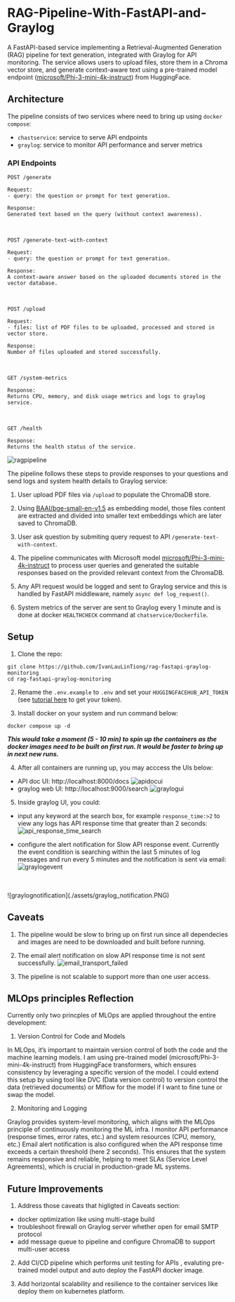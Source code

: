 
# RAG-Pipeline-With-FastAPI-and-Graylog

A FastAPI-based service implementing a Retrieval-Augmented Generation (RAG) pipeline for text generation, integrated with Graylog for API monitoring. The service allows users to upload files, store them in a Chroma vector store, and generate context-aware text using a pre-trained model endpoint ([microsoft/Phi-3-mini-4k-instruct](https://huggingface.co/microsoft/Phi-3-mini-4k-instruct)) from HuggingFace.

## Architecture

The pipeline consists of two services where need to bring up using `docker compose`:
- `chastservice`: service to serve API endpoints
- `graylog`: service to monitor API performance and server metrics


### API Endpoints

```
POST /generate

Request:
- query: the question or prompt for text generation.

Response:
Generated text based on the query (without context awareness).
```
<br />

```
POST /generate-text-with-context

Request:
- query: the question or prompt for text generation.

Response:
A context-aware answer based on the uploaded documents stored in the vector database.
```
<br />


```
POST /upload

Request:
- files: list of PDF files to be uploaded, processed and stored in vector store.

Response:
Number of files uploaded and stored successfully.
```
<br />

```
GET /system-metrics

Response:
Returns CPU, memory, and disk usage metrics and logs to graylog service.
```
<br />

```
GET /health

Response:
Returns the health status of the service.
```

![ragpipeline](assets/rag_pipeline.png)

The pipeline follows these steps to provide responses to your questions and send logs and system health details to Graylog service:

1. User upload PDF files via `/upload` to populate the ChromaDB store.

2. Using [BAAI/bge-small-en-v1.5](https://huggingface.co/BAAI/bge-small-en-v1.5) as embedding model, those files content are extracted and divided into smaller text embeddings which are later saved to ChromaDB.

3. User ask question by submiting query request to API `/generate-text-with-context`.

4. The pipeline communicates with Microsoft model [microsoft/Phi-3-mini-4k-instruct](https://huggingface.co/microsoft/Phi-3-mini-4k-instruct) to process user queries and generated the suitable responses based on the provided relevant context from the ChromaDB.

5. Any API request would be logged and sent to Graylog service and this is handled by FastAPI middleware, namely `async def log_request()`.

6. System metrics of the server are sent to Graylog every 1 minute and is done at docker `HEALTHCHECK` command at `chatservice/Dockerfile`.


## Setup

1. Clone the repo:
```
git clone https://github.com/IvanLauLinTiong/rag-fastapi-graylog-monitoring
cd rag-fastapi-graylog-monitoring

```

2. Rename the `.env.example` to `.env` and set your `HUGGINGFACEHUB_API_TOKEN` (see [tutorial here](https://huggingface.co/docs/hub/en/security-tokens) to get your token).

3. Install docker on your system and run command below:
```
docker compose up -d
```
***This would take a moment (5 - 10 min) to spin up the containers as the docker images need to be built on first run. It would be faster to bring up in next new runs.***

4. After all containers are running up, you may acccess the UIs below:
- API doc UI: http://localhost:8000/docs
![apidocui](./assets/fastapi_apidoc_web_ui.PNG)
- graylog web UI: http://localhost:9000/search
![graylogui](./assets/graylog_web_ui.PNG)

5. Inside graylog UI, you could:
-  input any keyword at the search box, for example `response_time:>2` to view any logs has API
response time that greater than 2 seconds:
![api_response_time_search](./assets/api_response_time_search.PNG)


- configure the alert notification for Slow API response event. Currently the event condition is searching within the last 5 minutes of log messages and run every 5 minutes and the notification is sent via email:
![graylogevent](./assets/graylog_event.PNG)
<br />
<br />
![graylognotification](./assets/graylog_notification.PNG)


## Caveats
1. The pipeline would be slow to bring up on first run since all dependecies and images are need to be downloaded and built before running.

2. The email alert notification on slow API response time is not sent successfully.
![email_transport_failed](./assets/email_transport_failed.png)

3. The pipeline is not scalable to support more than one user access.


## MLOps principles Reflection
Currently only two princples of MLOps are applied throughout the entire development:

1. Version Control for Code and Models

In MLOps, it’s important to maintain version control of both the code and the machine learning models. I am using pre-trained model (microsoft/Phi-3-mini-4k-instruct) from HuggingFace transformers, which ensures consistency by leveraging a specific version of the model. I could extend this setup by using tool like DVC (Data version control) to version control the data (retrieved documents) or Mlflow for the model if I want to fine tune or swap the model.

2. Monitoring and Logging

Graylog provides system-level monitoring, which aligns with the MLOps principle of continuously monitoring the ML infra. I monitor API performance (response times, error rates, etc.) and system resources (CPU, memory, etc.)
Email alert notification is also configured when the API response time exceeds a certain threshold (here 2 seconds). This ensures that the system remains responsive and reliable, helping to meet SLAs (Service Level Agreements), which is crucial in production-grade ML systems.

## Future Improvements
1. Address those caveats that higligted in Caveats section:
- docker optimization like using multi-stage build
- troubleshoot firewall on Graylog server whether open for email SMTP protocol
- add message queue to pipeline and configure ChromaDB to support multi-user access

2. Add CI/CD pipeline which performs unit testing for APIs , evaluting pre-trained model output and auto deploy the FastAPI docker image.

3. Add horizontal scalability and resilience to the container services like deploy them on kubernetes platform.